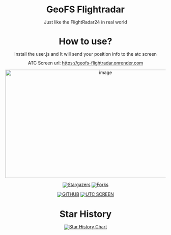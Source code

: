 <div align="center" style="line-height: 1;">

# GeoFS Flightradar
Just like the FlightRadar24 in real world


# How to use?
Install the user.js and It will send your position info to the atc screen

ATC Screen url: https://geofs-flightradar.onrender.com

<img width="614" height="339" alt="image" src="https://github.com/user-attachments/assets/30766924-7c7f-49b8-907e-8e2c598e1416" />


<p align="center">
  <a href="https://github.com/seabus0316/GeoFS-flightradar/stargazers"><img src="https://img.shields.io/github/stars/seabus0316/GeoFS-flightradar.svg?style=for-the-badge" alt="Stargazers"></a>
  <a href="https://github.com/seabus0316/GeoFS-flightradar/network/members"><img src="https://img.shields.io/github/forks/seabus0316/GeoFS-flightradar.svg?style=for-the-badge" alt="Forks"></a>
</p>

[![GITHUB](https://img.shields.io/badge/GITHUB-24292F?style=for-the-badge&logo=github&logoColor=white)](https://github.com/seabus0316/GeoFS-flightradar/)
[![UTC SCREEN](https://img.shields.io/badge/ATC%20SCREEN-008B8B?style=for-the-badge&logo=google&logoColor=white)](https://geofs-flightradar.onrender.com/)


# Star History

<a href="https://www.star-history.com/#seabus0316/GeoFS-flightradar&Date">
 <picture>
   <source media="(prefers-color-scheme: dark)" srcset="https://api.star-history.com/svg?repos=seabus0316/GeoFS-flightradar&type=Date&theme=dark" />
   <source media="(prefers-color-scheme: light)" srcset="https://api.star-history.com/svg?repos=seabus0316/GeoFS-flightradar&type=Date" />
   <img alt="Star History Chart" src="https://api.star-history.com/svg?repos=seabus0316/GeoFS-flightradar&type=Date" />
 </picture>
</a>
